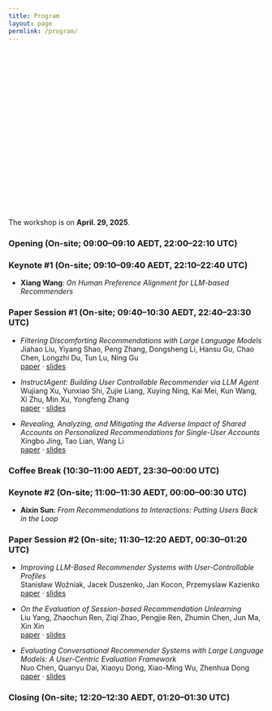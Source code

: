 ```yaml
---
title: Program
layout: page
permlink: /program/
---
```


<link rel="stylesheet" href="../style.css">

<div style="text-align: center; margin-top: 3ex; margin-bottom: 3ex; position: relative; width: 100%; height: 300px; background-image: url('Schedule.png'); background-size: cover; background-position: center;">
</div>

The workshop is on **April. 29, 2025**.

### Opening (On-site; 09:00–09:10 AEDT, **22:00–22:10 UTC**)

### Keynote #1 (On-site; 09:10–09:40 AEDT, **22:10–22:40 UTC**)

* **Xiang Wang**: *On Human Preference Alignment for LLM-based Recommenders*

### Paper Session #1 (On-site; 09:40–10:30 AEDT, **22:40–23:30 UTC**)

* *Filtering Discomforting Recommendations with Large Language Models*  
  Jiahao Liu, Yiyang Shao, Peng Zhang, Dongsheng Li, Hansu Gu, Chao Chen, Longzhi Du, Tun Lu, Ning Gu  
  [paper](3_Filtering_Discomforting_Reco.pdf) · [slides](3_slides.pdf)
  
* *InstructAgent: Building User Controllable Recommender via LLM Agent*  
  Wujiang Xu, Yunxiao Shi, Zujie Liang, Xuying Ning, Kai Mei, Kun Wang, Xi Zhu, Min Xu, Yongfeng Zhang  
  [paper](6_InstructAgent_Building_User_.pdf) · [slides](#)
  
* *Revealing, Analyzing, and Mitigating the Adverse Impact of Shared Accounts on Personalized Recommendations for Single-User Accounts*  
  Xingbo Jing, Tao Lian, Wang Li  
  [paper](11_Revealing_Analyzing_and_Mit.pdf) · [slides](11_slides.pdf)

### Coffee Break (10:30–11:00 AEDT, **23:30–00:00 UTC**)

### Keynote #2 (On-site; 11:00–11:30 AEDT, **00:00–00:30 UTC**)

* **Aixin Sun**: *From Recommendations to Interactions: Putting Users Back in the Loop*

### Paper Session #2 (On-site; 11:30–12:20 AEDT, **00:30–01:20 UTC**)

* *Improving LLM-Based Recommender Systems with User-Controllable Profiles*  
  Stanisław Woźniak, Jacek Duszenko, Jan Kocon, Przemyslaw Kazienko  
  [paper](12_Improving_LLM_Based_Recomme.pdf) · [slides](12_slides.pdf)

* *On the Evaluation of Session-based Recommendation Unlearning*  
  Liu Yang, Zhaochun Ren, Ziqi Zhao, Pengjie Ren, Zhumin Chen, Jun Ma, Xin Xin  
  [paper](15_On_the_Evaluation_of_Sessio.pdf) · [slides](15_slides.pdf)

* *Evaluating Conversational Recommender Systems with Large Language Models: A User-Centric Evaluation Framework*  
  Nuo Chen, Quanyu Dai, Xiaoyu Dong, Xiao-Ming Wu, Zhenhua Dong  
  [paper](16_Evaluating_Conversational_R.pdf) · [slides](16_slides.pdf)

### Closing (On-site; 12:20–12:30 AEDT, **01:20–01:30 UTC**)
